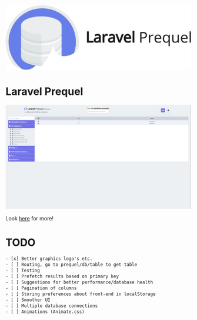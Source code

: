 ![Laravel Prequel](./assets/prequel.png)

# Laravel Prequel

<img src="./assets/prequel_screenshot.png" width="700">


Look <a href="https://protoqol.github.io/Prequel/" target="_blank">here</a> for more!

# TODO
    - [x] Better graphics logo's etc.
    - [ ] Routing, go to prequel/db/table to get table
    - [ ] Testing
    - [ ] Prefetch results based on primary key
    - [ ] Suggestions for better performance/database health
    - [ ] Pagination of columns
    - [ ] Storing preferences about front-end in localStorage
    - [ ] Smoother UI
    - [ ] Multiple database connections 
    - [ ] Animations (Animate.css)

